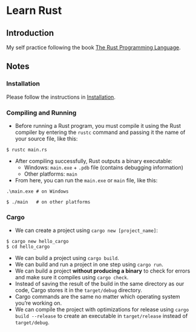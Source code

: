 # Learn Rust
## Introduction
My self practice following the book [The Rust Programming Language](https://doc.rust-lang.org/book/title-page.html).

## Notes

### Installation
Please follow the instructions in [Installation](https://doc.rust-lang.org/book/ch01-01-installation.html).
### Compiling and Running
- Before running a Rust program, you must compile it using the Rust compiler by entering the ```rustc``` command and passing it the name of your source file, like this:

```code
$ rustc main.rs
```
- After compiling successfully, Rust outputs a binary executable:
    - Windows: ```main.exe``` + ```.pdb``` file (contains debugging information)
    - Other platforms: ```main```
- From here, you can run the ```main.exe``` or ```main``` file, like this:
```code
.\main.exe # on Windows
```
```code
$ ./main   # on other platforms
```
### Cargo
- We can create a project using ```cargo new [project_name]```:
```code
$ cargo new hello_cargo
$ cd hello_cargo
```
- We can build a project using ```cargo build```.
- We can build and run a project in one step using ```cargo run```.
- We can build a project **without producing a binary** to check for errors and make sure it compiles using ```cargo check```.
- Instead of saving the result of the build in the same directory as our code, Cargo stores it in the ```target/debug``` directory.
- Cargo commands are the same no matter which operating system you’re working on.
- We can compile the project with optimizations for release using ```cargo build --release``` to create an executable in ```target/release``` instead of ```target/debug```.